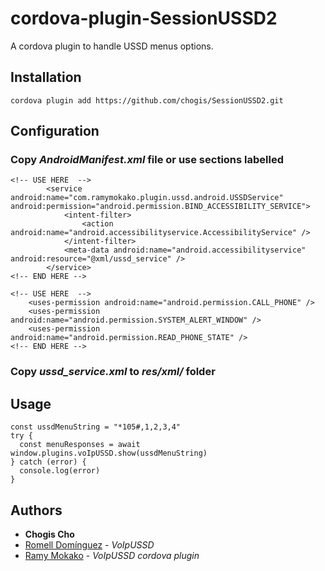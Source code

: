 # cordova-plugin-SessionUSSD2
A cordova plugin to handle USSD menus options.


## Installation

```
cordova plugin add https://github.com/chogis/SessionUSSD2.git
```


## Configuration
### Copy *AndroidManifest.xml* file or use sections labelled

```
<!-- USE HERE  -->
        <service android:name="com.ramymokako.plugin.ussd.android.USSDService" android:permission="android.permission.BIND_ACCESSIBILITY_SERVICE">
            <intent-filter>
                <action android:name="android.accessibilityservice.AccessibilityService" />
            </intent-filter>
            <meta-data android:name="android.accessibilityservice" android:resource="@xml/ussd_service" />
        </service>
<!-- END HERE -->

<!-- USE HERE  -->
    <uses-permission android:name="android.permission.CALL_PHONE" />
    <uses-permission android:name="android.permission.SYSTEM_ALERT_WINDOW" />
    <uses-permission android:name="android.permission.READ_PHONE_STATE" />
<!-- END HERE -->

```

### Copy  *ussd_service.xml* to *res/xml/* folder

## Usage
```
const ussdMenuString = "*105#,1,2,3,4"
try {
  const menuResponses = await window.plugins.voIpUSSD.show(ussdMenuString)
} catch (error) {
  console.log(error)
}
```
## Authors

* **Chogis Cho**
* [Romell Domínguez](https://github.com/romellfudi/VoIpUSSD/) - *VoIpUSSD*
* [Ramy Mokako](https://github.com/rmxakalogistik/cordova-plugin-VoIpUSSD) - *VoIpUSSD cordova plugin*

